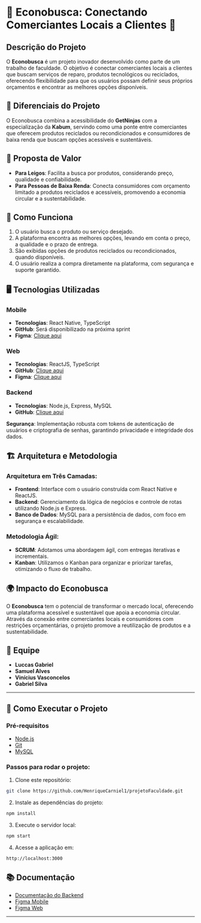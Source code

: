# 🚀 Econobusca: Conectando Comerciantes Locais a Clientes 🚀

## Descrição do Projeto

O **Econobusca** é um projeto inovador desenvolvido como parte de um trabalho de faculdade. O objetivo é conectar comerciantes locais a clientes que buscam serviços de reparo, produtos tecnológicos ou reciclados, oferecendo flexibilidade para que os usuários possam definir seus próprios orçamentos e encontrar as melhores opções disponíveis.

## 🌟 Diferenciais do Projeto

O Econobusca combina a acessibilidade do **GetNinjas** com a especialização da **Kabum**, servindo como uma ponte entre comerciantes que oferecem produtos reciclados ou recondicionados e consumidores de baixa renda que buscam opções acessíveis e sustentáveis.

## 🎯 Proposta de Valor

- **Para Leigos**: Facilita a busca por produtos, considerando preço, qualidade e confiabilidade.
- **Para Pessoas de Baixa Renda**: Conecta consumidores com orçamento limitado a produtos reciclados e acessíveis, promovendo a economia circular e a sustentabilidade.

## 🔧 Como Funciona

1. O usuário busca o produto ou serviço desejado.
2. A plataforma encontra as melhores opções, levando em conta o preço, a qualidade e o prazo de entrega.
3. São exibidas opções de produtos reciclados ou recondicionados, quando disponíveis.
4. O usuário realiza a compra diretamente na plataforma, com segurança e suporte garantido.

## 🖥️ Tecnologias Utilizadas

### Mobile

- **Tecnologias**: React Native, TypeScript
- **GitHub**: Será disponibilizado na próxima sprint
- **Figma**: [Clique aqui](https://www.figma.com/file/dd3whEP3)

### Web

- **Tecnologias**: ReactJS, TypeScript
- **GitHub**: [Clique aqui](https://github.com/HenriqueCarniell/Econobusca-Web)
- **Figma**: [Clique aqui](https://www.figma.com/file/db_NRW9f)

### Backend

- **Tecnologias**: Node.js, Express, MySQL
- **GitHub**: [Clique aqui](https://github.com/HenriqueCarniel1/API-projetoFaculdade)

**Segurança**: Implementação robusta com tokens de autenticação de usuários e criptografia de senhas, garantindo privacidade e integridade dos dados.

## 🏗️ Arquitetura e Metodologia

### Arquitetura em Três Camadas:

- **Frontend**: Interface com o usuário construída com React Native e ReactJS.
- **Backend**: Gerenciamento da lógica de negócios e controle de rotas utilizando Node.js e Express.
- **Banco de Dados**: MySQL para a persistência de dados, com foco em segurança e escalabilidade.

### Metodologia Ágil:

- **SCRUM**: Adotamos uma abordagem ágil, com entregas iterativas e incrementais.
- **Kanban**: Utilizamos o Kanban para organizar e priorizar tarefas, otimizando o fluxo de trabalho.

## 🌍 Impacto do Econobusca

O **Econobusca** tem o potencial de transformar o mercado local, oferecendo uma plataforma acessível e sustentável que apoia a economia circular. Através da conexão entre comerciantes locais e consumidores com restrições orçamentárias, o projeto promove a reutilização de produtos e a sustentabilidade.

## 👥 Equipe

- **Luccas Gabriel**
- **Samuel Alves**
- **Vinícius Vasconcelos**
- **Gabriel Silva**

---

## 📂 Como Executar o Projeto

### Pré-requisitos

- [Node.js](https://nodejs.org/)
- [Git](https://git-scm.com/)
- [MySQL](https://www.mysql.com/)

### Passos para rodar o projeto:

1. Clone este repositório:

```bash
git clone https://github.com/HenriqueCarniel1/projetoFaculdade.git
```

2. Instale as dependências do projeto:

```bash
npm install
```

3. Execute o servidor local:

```bash
npm start
```

4. Acesse a aplicação em:

```
http://localhost:3000
```

## 📚 Documentação

- [Documentação do Backend](https://github.com/HenriqueCarniell/Econobusca-Backend)
- [Figma Mobile](https://www.figma.com/file/dd3whEP3)
- [Figma Web](https://www.figma.com/file/db_NRW9f)

---
